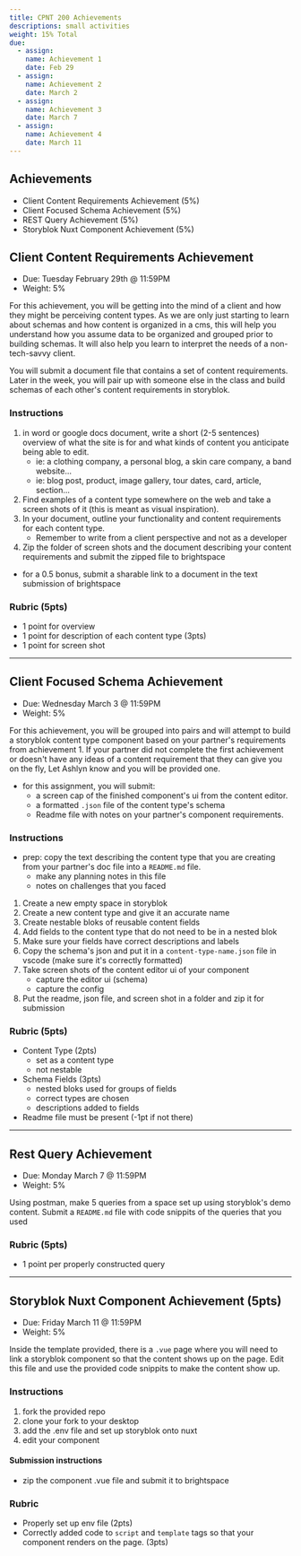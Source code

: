 ```yaml
---
title: CPNT 200 Achievements
descriptions: small activities
weight: 15% Total
due:
  - assign:
    name: Achievement 1
    date: Feb 29
  - assign:
    name: Achievement 2
    date: March 2
  - assign:
    name: Achievement 3
    date: March 7
  - assign:
    name: Achievement 4
    date: March 11
---
```


## Achievements

- Client Content Requirements Achievement (5%)
- Client Focused Schema Achievement (5%)
- REST Query Achievement (5%)
- Storyblok Nuxt Component Achievement (5%)

## Client Content Requirements Achievement

- Due: Tuesday February 29th @ 11:59PM
- Weight: 5%

For this achievement, you will be getting into the mind of a client and how they might be perceiving content types. As we are only just starting to learn about schemas and how content is organized in a cms, this will help you understand how you assume data to be organized and grouped prior to building schemas. It will also help you learn to interpret the needs of a non-tech-savvy client.

You will submit a document file that contains a set of content requirements. Later in the week, you will pair up with someone else in the class and build schemas of each other's content requirements in storyblok.

### Instructions

1. in word or google docs document, write a short (2-5 sentences) overview of what the site is for and what kinds of content you anticipate being able to edit.
   - ie: a clothing company, a personal blog, a skin care company, a band website...
   - ie: blog post, product, image gallery, tour dates, card, article, section...
2. Find examples of a content type somewhere on the web and take a screen shots of it (this is meant as visual inspiration).
3. In your document, outline your functionality and content requirements for each content type.
   - Remember to write from a client perspective and not as a developer
4. Zip the folder of screen shots and the document describing your content requirements and submit the zipped file to brightspace

- for a 0.5 bonus, submit a sharable link to a document in the text submission of brightspace

### Rubric (5pts)

- 1 point for overview
- 1 point for description of each content type (3pts)
- 1 point for screen shot

---

## Client Focused Schema Achievement

- Due: Wednesday March 3 @ 11:59PM
- Weight: 5%

For this achievement, you will be grouped into pairs and will attempt to build a storyblok content type component based on your partner's requirements from achievement 1. If your partner did not complete the first achievement or doesn't have any ideas of a content requirement that they can give you on the fly, Let Ashlyn know and you will be provided one.

- for this assignment, you will submit:
  - a screen cap of the finished component's ui from the content editor.
  - a formatted `.json` file of the content type's schema
  - Readme file with notes on your partner's component requirements.

### Instructions

- prep: copy the text describing the content type that you are creating from your partner's doc file into a `README.md` file.
  - make any planning notes in this file
  - notes on challenges that you faced

1. Create a new empty space in storyblok
2. Create a new content type and give it an accurate name
3. Create nestable bloks of reusable content fields
4. Add fields to the content type that do not need to be in a nested blok
5. Make sure your fields have correct descriptions and labels
6. Copy the schema's json and put it in a `content-type-name.json` file in vscode (make sure it's correctly formatted)
7. Take screen shots of the content editor ui of your component
   - capture the editor ui (schema)
   - capture the config
8. Put the readme, json file, and screen shot in a folder and zip it for submission

### Rubric (5pts)

- Content Type (2pts)
  - set as a content type
  - not nestable
- Schema Fields (3pts)
  - nested bloks used for groups of fields
  - correct types are chosen
  - descriptions added to fields
- Readme file must be present (-1pt if not there)

---

## Rest Query Achievement

- Due: Monday March 7 @ 11:59PM
- Weight: 5%

Using postman, make 5 queries from a space set up using storyblok's demo content. Submit a `README.md` file with code snippits of the queries that you used

### Rubric (5pts)

- 1 point per properly constructed query

---

## Storyblok Nuxt Component Achievement (5pts)

- Due: Friday March 11 @ 11:59PM
- Weight: 5%

Inside the template provided, there is a `.vue` page where you will need to link a storyblok component so that the content shows up on the page. Edit this file and use the provided code snippits to make the content show up.

### Instructions

1. fork the provided repo
2. clone your fork to your desktop
3. add the .env file and set up storyblok onto nuxt
4. edit your component

#### Submission instructions

- zip the component .vue file and submit it to brightspace

### Rubric

- Properly set up env file (2pts)
- Correctly added code to `script` and `template` tags so that your component renders on the page. (3pts)
